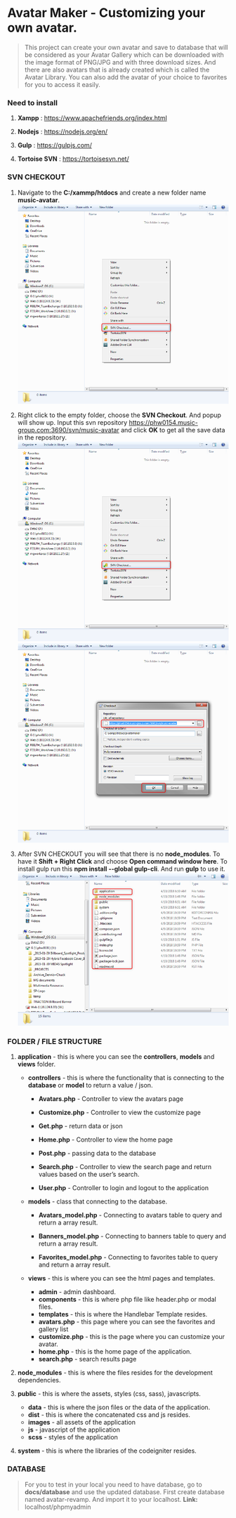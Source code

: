 # Avatar Maker - Customizing your own avatar.

> This project can create your own avatar and save to database that will be considered as your Avatar Gallery which can be downloaded with the image format of PNG/JPG and with three download sizes. And there are also avatars that is already created which is called the Avatar Library. You can also add the avatar of your choice to favorites for you to access it easily.

### Need to install

1. **Xampp** : https://www.apachefriends.org/index.html

2. **Nodejs** : https://nodejs.org/en/

3. **Gulp** : https://gulpjs.com/

4. **Tortoise SVN** : https://tortoisesvn.net/

### SVN CHECKOUT

1. Navigate to the **C:/xammp/htdocs** and create a new folder name **music-avatar**.
![svn checkout](/docs/images/svn-checkout1.png)

2. Right click to the empty folder, choose the **SVN Checkout**. And popup will show up. Input this svn repository https://phw0154.music-group.com:3690/svn/music-avatar and click **OK** to get all the save data in the repository.
![svn checkout](/docs/images/svn-checkout2.png)
![svn checkout](/docs/images/svn-checkout3.png)

3. After SVN CHECKOUT you will see that there is no **node_modules**. To have it **Shift + Right Click** and choose **Open command window here**.  To install gulp run this **npm install --global gulp-cli**. And run **gulp** to use it.
![svn checkout](/docs/images/svn-checkout4.png)


### FOLDER / FILE STRUCTURE

1. **application** - this is where you can see the **controllers**, **models** and **views** folder.

	- **controllers** - this is where the functionality that is connecting to the **database** or **model** to return a value / json.        

		- **Avatars.php** - Controller to view the avatars page

		- **Customize.php** - Controller to view the customize page

		- **Get.php** - return data or json

		- **Home.php** - Controller to view the home page

		- **Post.php** - passing data to the database

		- **Search.php** - Controller to view the search page and return values based on the user’s search.

		- **User.php** - Controller to login and logout to the application

	- **models** - class that connecting to the database.
		
		- **Avatars_model.php** - Connecting to avatars table to query and return a array result.
		
		- **Banners_model.php** - Connecting to banners table to query and return a array result.
		
		- **Favorites_model.php** - Connecting to favorites table to query and return a array result.

	- **views** - this is where you can see the html pages and templates.
		- **admin** - admin dashboard.
		- **components** - this is where php file like header.php or modal files.
		- **templates** - this is where the Handlebar Template resides.
		- **avatars.php** - this page where you can see the favorites and gallery list
		- **customize.php** - this is the page where you can customize your avatar.
		- **home.php** - this is the home page of the application.
		- **search.php** - search results page

2. **node_modules** - this is where the files resides for the development dependencies.

3. **public** - this is where the assets, styles (css, sass), javascripts.
	- **data** - this is where the json files or the data of the application.
	- **dist** - this is where the concatenated css and js resides.
	- **images** - all assets of the application
	- **js** - javascript of the application
	- **scss** - styles of the application

4. **system** - this is where the libraries of the codeigniter resides. 


### DATABASE

> For you to test in your local you need to have database, go to **docs/database** and use the updated database. First create database named avatar-revamp. And import it to your localhost. **Link:** localhost/phpmyadmin